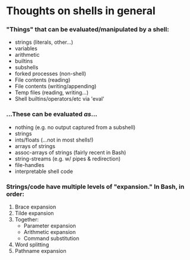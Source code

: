 # Thoughts on shells in general

### "Things" that can be evaluated/manipulated by a shell:

 * strings (literals, other...)
 * variables
 * arithmetic
 * builtins
 * subshells
 * forked processes (non-shell)
 * File contents (reading)
 * File contents (writing/appending)
 * Temp files (reading, writing...)
 * Shell builtins/operators/etc via 'eval'

### ...These can be evaluated *as*...

 * nothing (e.g. no output captured from a subshell)
 * strings
 * ints/floats (...not in most shells!)
 * arrays of strings
 * assoc-arrays of strings (fairly recent in Bash)
 * string-streams (e.g. w/ pipes & redirection)
 * file-handles
 * interpretable shell code

### Strings/code have multiple levels of "expansion." In Bash, in order:

 1. Brace expansion
 1. Tilde expansion
 1. Together:
    * Parameter expansion
    * Arithmetic expansion
    * Command substitution
 1. Word splitting
 1. Pathname expansion
